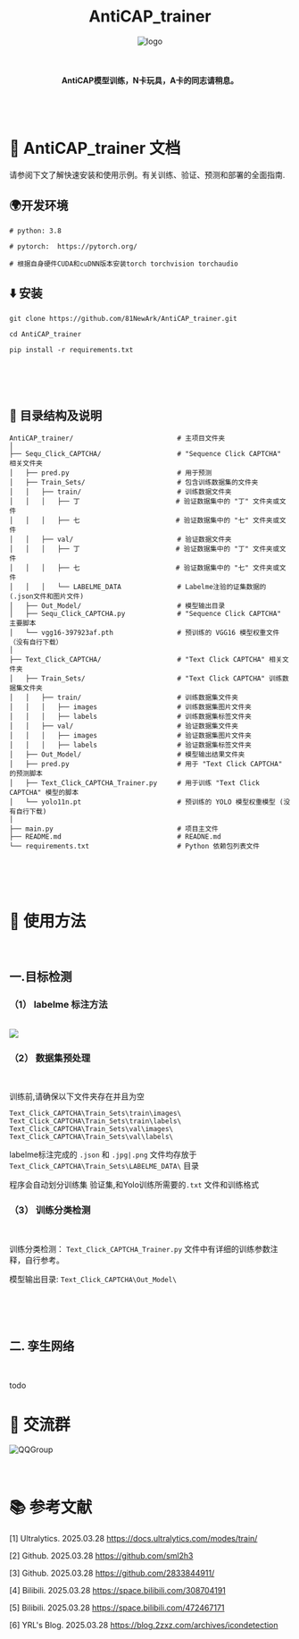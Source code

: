 <div align="center">

# AntiCAP_trainer

<img src=Docs/logo.jpg alt="logo">
</div>

<div align="center">
<br>
<br>
<br>
<b>AntiCAP模型训练，N卡玩具，A卡的同志请稍息。</b>
</div>

<br>
<br>
<br>


# 📄 AntiCAP_trainer 文档

请参阅下文了解快速安装和使用示例。有关训练、验证、预测和部署的全面指南.




## 🌍开发环境
```
# python: 3.8

# pytorch:  https://pytorch.org/

# 根据自身硬件CUDA和cuDNN版本安装torch torchvision torchaudio
```


## ⬇️ 安装
```
git clone https://github.com/81NewArk/AntiCAP_trainer.git

cd AntiCAP_trainer

pip install -r requirements.txt
```
<br>
<br>
<br>

## 📁 目录结构及说明
```
AntiCAP_trainer/                          # 主项目文件夹
│
├── Sequ_Click_CAPTCHA/                   # "Sequence Click CAPTCHA" 相关文件夹
│   ├── pred.py                           # 用于预测
│   ├── Train_Sets/                       # 包含训练数据集的文件夹
│   │   ├── train/                        # 训练数据文件夹
│   │   │   ├── 丁                        # 验证数据集中的 "丁" 文件夹或文件
│   │   │   ├── 七                        # 验证数据集中的 "七" 文件夹或文件
│   │   ├── val/                          # 验证数据文件夹
│   │   │   ├── 丁                        # 验证数据集中的 "丁" 文件夹或文件
│   │   │   ├── 七                        # 验证数据集中的 "七" 文件夹或文件
│   │   │   └── LABELME_DATA              # Labelme注验的证集数据的 (.json文件和图片文件)
│   ├── Out_Model/                        # 模型输出目录
│   ├── Sequ_Click_CAPTCHA.py             # "Sequence Click CAPTCHA" 主要脚本
│   └── vgg16-397923af.pth                # 预训练的 VGG16 模型权重文件 （没有自行下载）
│
├── Text_Click_CAPTCHA/                   # "Text Click CAPTCHA" 相关文件夹
│   ├── Train_Sets/                       # "Text Click CAPTCHA" 训练数据集文件夹
│   │   ├── train/                        # 训练数据集文件夹
│   │   │   ├── images                    # 训练数据集图片文件夹
│   │   │   ├── labels                    # 训练数据集标签文件夹
│   │   ├── val/                          # 验证数据集文件夹
│   │   │   ├── images                    # 验证数据集图片文件夹
│   │   │   ├── labels                    # 验证数据集标签文件夹
│   ├── Out_Model/                        # 模型输出结果文件夹
│   ├── pred.py                           # 用于 "Text Click CAPTCHA" 的预测脚本
│   ├── Text_Click_CAPTCHA_Trainer.py     # 用于训练 "Text Click CAPTCHA" 模型的脚本
│   └── yolo11n.pt                        # 预训练的 YOLO 模型权重模型 (没有自行下载)
│
├── main.py                               # 项目主文件
├── README.md                             # READNE.md
└── requirements.txt                      # Python 依赖包列表文件
```
<br>
<br>
<br>

# 🧰 使用方法
<br>


## 一.目标检测

### （1） labelme 标注方法

<br>

<img src=Docs/Text_Click_Lambel.png >


### （2） 数据集预处理

<br>

训练前,请确保以下文件夹存在并且为空

`Text_Click_CAPTCHA\Train_Sets\train\images\`  
`Text_Click_CAPTCHA\Train_Sets\train\labels\`  
`Text_Click_CAPTCHA\Train_Sets\val\images\`    
`Text_Click_CAPTCHA\Train_Sets\val\labels\` 

labelme标注完成的 `.json` 和 `.jpg|.png` 文件均存放于 `Text_Click_CAPTCHA\Train_Sets\LABELME_DATA\` 目录

程序会自动划分训练集 验证集,和Yolo训练所需要的`.txt` 文件和训练格式

### （3） 训练分类检测

<br>

训练分类检测： `Text_Click_CAPTCHA_Trainer.py` 文件中有详细的训练参数注释，自行参考。

模型输出目录:  `Text_Click_CAPTCHA\Out_Model\` 


<br>
<br>
<br>

## 二. 孪生网络

<br>

todo



# 🐧 交流群

<img src=Docs/QQ_Group.png alt="QQGroup">

<br>
<br>
<br>

# 📚 参考文献

[1] Ultralytics. 2025.03.28 https://docs.ultralytics.com/modes/train/

[2] Github. 2025.03.28 https://github.com/sml2h3

[3] Github. 2025.03.28 https://github.com/2833844911/

[4] Bilibili. 2025.03.28 https://space.bilibili.com/308704191

[5] Bilibili. 2025.03.28 https://space.bilibili.com/472467171

[6] YRL's Blog. 2025.03.28 https://blog.2zxz.com/archives/icondetection

